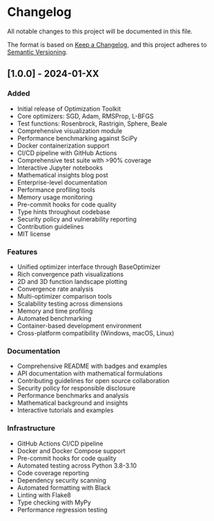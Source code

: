 # Changelog

All notable changes to this project will be documented in this file.

The format is based on [Keep a Changelog](https://keepachangelog.com/en/1.0.0/),
and this project adheres to [Semantic Versioning](https://semver.org/spec/v2.0.0.html).

## [1.0.0] - 2024-01-XX

### Added
- Initial release of Optimization Toolkit
- Core optimizers: SGD, Adam, RMSProp, L-BFGS
- Test functions: Rosenbrock, Rastrigin, Sphere, Beale
- Comprehensive visualization module
- Performance benchmarking against SciPy
- Docker containerization support
- CI/CD pipeline with GitHub Actions
- Comprehensive test suite with >90% coverage
- Interactive Jupyter notebooks
- Mathematical insights blog post
- Enterprise-level documentation
- Performance profiling tools
- Memory usage monitoring
- Pre-commit hooks for code quality
- Type hints throughout codebase
- Security policy and vulnerability reporting
- Contribution guidelines
- MIT license

### Features
- Unified optimizer interface through BaseOptimizer
- Rich convergence path visualizations
- 2D and 3D function landscape plotting
- Convergence rate analysis
- Multi-optimizer comparison tools
- Scalability testing across dimensions
- Memory and time profiling
- Automated benchmarking
- Container-based development environment
- Cross-platform compatibility (Windows, macOS, Linux)

### Documentation
- Comprehensive README with badges and examples
- API documentation with mathematical formulations
- Contributing guidelines for open source collaboration
- Security policy for responsible disclosure
- Performance benchmarks and analysis
- Mathematical background and insights
- Interactive tutorials and examples

### Infrastructure
- GitHub Actions CI/CD pipeline
- Docker and Docker Compose support
- Pre-commit hooks for code quality
- Automated testing across Python 3.8-3.10
- Code coverage reporting
- Dependency security scanning
- Automated formatting with Black
- Linting with Flake8
- Type checking with MyPy
- Performance regression testing
